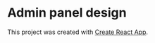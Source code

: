 # Admin panel design

This project was created with [Create React App](https://github.com/facebook/create-react-app).
